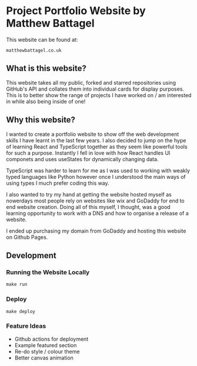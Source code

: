 # Project Portfolio Website by Matthew Battagel

This website can be found at:

```
matthewbattagel.co.uk
```

## What is this website?

This website takes all my public, forked and starred repositories using GitHub's API and collates them into individual cards for display purposes. This is to better show the range of projects I have worked on / am interested in while also being inside of one!

## Why this website?

I wanted to create a portfolio website to show off the web development skills I have learnt in the last few years. I also decided to jump on the hype of learning React and TypeScript together as they seem like powerful tools for such a purpose. Instantly I fell in love with how React handles UI componets and uses useStates for dynamically changing data.

TypeScript was harder to learn for me as I was used to working with weakly typed languages like Python however once I understood the main ways of using types I much prefer coding this way.

I also wanted to try my hand at getting the website hosted myself as nowerdays most people rely on websites like wix and GoDaddy for end to end website creation. Doing all of this myself, I thought, was a good learning opportunity to work with a DNS and how to organise a release of a website.

I ended up purchasing my domain from GoDaddy and hosting this website on Github Pages.

## Development

### Running the Website Locally
```shell
make run
```

### Deploy
```shell
make deploy
```

### Feature Ideas
- Github actions for deployment
- Example featured section
- Re-do style / colour theme
- Better canvas animation
